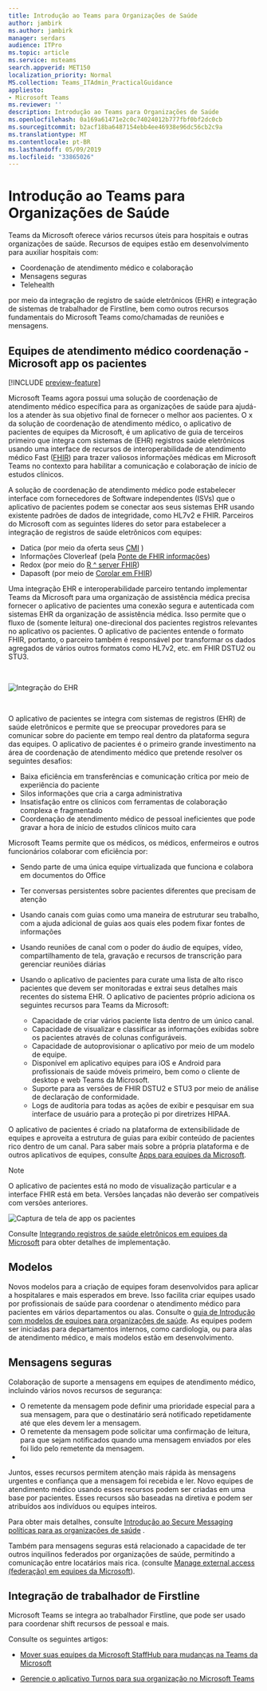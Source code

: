 ```yaml
---
title: Introdução ao Teams para Organizações de Saúde
author: jambirk
ms.author: jambirk
manager: serdars
audience: ITPro
ms.topic: article
ms.service: msteams
search.appverid: MET150
localization_priority: Normal
MS.collection: Teams_ITAdmin_PracticalGuidance
appliesto:
- Microsoft Teams
ms.reviewer: ''
description: Introdução ao Teams para Organizações de Saúde
ms.openlocfilehash: 0a169a61471e2c0c74024012b777fbf0bf2dc0cb
ms.sourcegitcommit: b2acf18ba6487154ebb4ee46938e96dc56cb2c9a
ms.translationtype: MT
ms.contentlocale: pt-BR
ms.lasthandoff: 05/09/2019
ms.locfileid: "33865026"
---
```

# <a name="get-started-with-teams-for-healthcare-organizations"></a>Introdução ao Teams para Organizações de Saúde

Teams da Microsoft oferece vários recursos úteis para hospitais e outras organizações de saúde. Recursos de equipes estão em desenvolvimento para auxiliar hospitais com:

- Coordenação de atendimento médico e colaboração
- Mensagens seguras
- Telehealth

por meio da integração de registro de saúde eletrônicos (EHR) e integração de sistemas de trabalhador de Firstline, bem como outros recursos fundamentais do Microsoft Teams como/chamadas de reuniões e mensagens. 

## <a name="care-coordination---microsoft-teams-patients-app"></a>Equipes de atendimento médico coordenação - Microsoft app os pacientes

[!INCLUDE [preview-feature](../../includes/preview-feature.md)]

Microsoft Teams agora possui uma solução de coordenação de atendimento médico específica para as organizações de saúde para ajudá-los a atender às sua objetivo final de fornecer o melhor aos pacientes. O x da solução de coordenação de atendimento médico, o aplicativo de pacientes de equipes da Microsoft, é um aplicativo de guia de terceiros primeiro que integra com sistemas de (EHR) registros saúde eletrônicos usando uma interface de recursos de interoperabilidade de atendimento médico Fast ([FHIR](https://www.hl7.org/fhir/)) para trazer valiosos informações médicas em Microsoft Teams no contexto para habilitar a comunicação e colaboração de início de estudos clínicos.  

A solução de coordenação de atendimento médico pode estabelecer interface com fornecedores de Software independentes (ISVs) que o aplicativo de pacientes podem se conectar aos seus sistemas EHR usando existente padrões de dados de integridade, como HL7v2 e FHIR. Parceiros do Microsoft com as seguintes líderes do setor para estabelecer a integração de registros de saúde eletrônicos com equipes:

- Datica (por meio da oferta seus [CMI](https://datica.com/compliant-managed-integration/) )
- Informações Cloverleaf (pela [Ponte de FHIR informações](https://pages.infor.com/hcl-infor-fhir-bridge-brochure.html))
- Redox (por meio do [R ^ server FHIR](https://www.redoxengine.com/fhir/))
- Dapasoft (por meio de [Corolar em FHIR](https://www.dapasoft.com/corolar-fhir-server-for-microsoft-teams/))

Uma integração EHR e interoperabilidade parceiro tentando implementar Teams da Microsoft para uma organização de assistência médica precisa fornecer o aplicativo de pacientes uma conexão segura e autenticada com sistemas EHR da organização de assistência médica. Isso permite que o fluxo de (somente leitura) one-direcional dos pacientes registros relevantes no aplicativo os pacientes. O aplicativo de pacientes entende o formato FHIR, portanto, o parceiro também é responsável por transformar os dados agregados de vários outros formatos como HL7v2, etc. em FHIR DSTU2 ou STU3.

<br>

![Integração do EHR](../../media/ehr-1.png)

<br>

O aplicativo de pacientes se integra com sistemas de registros (EHR) de saúde eletrônicos e permite que se preocupar provedores para se comunicar sobre do paciente em tempo real dentro da plataforma segura das equipes. O aplicativo de pacientes é o primeiro grande investimento na área de coordenação de atendimento médico que pretende resolver os seguintes desafios:

- Baixa eficiência em transferências e comunicação crítica por meio de experiência do paciente
- Silos informações que cria a carga administrativa
- Insatisfação entre os clínicos com ferramentas de colaboração complexa e fragmentado
- Coordenação de atendimento médico de pessoal ineficientes que pode gravar a hora de início de estudos clínicos muito cara

Microsoft Teams permite que os médicos, os médicos, enfermeiros e outros funcionários colaborar com eficiência por:

- Sendo parte de uma única equipe virtualizada que funciona e colabora em documentos do Office
- Ter conversas persistentes sobre pacientes diferentes que precisam de atenção
- Usando canais com guias como uma maneira de estruturar seu trabalho, com a ajuda adicional de guias aos quais eles podem fixar fontes de informações
- Usando reuniões de canal com o poder do áudio de equipes, vídeo, compartilhamento de tela, gravação e recursos de transcrição para gerenciar reuniões diárias
- Usando o aplicativo de pacientes para curate uma lista de alto risco pacientes que devem ser monitoradas e extrai seus detalhes mais recentes do sistema EHR. O aplicativo de pacientes próprio adiciona os seguintes recursos para Teams da Microsoft:

    - Capacidade de criar vários paciente lista dentro de um único canal.
    - Capacidade de visualizar e classificar as informações exibidas sobre os pacientes através de colunas configuráveis.
    - Capacidade de autoprovisionar o aplicativo por meio de um modelo de equipe.
    - Disponível em aplicativo equipes para iOS e Android para profissionais de saúde móveis primeiro, bem como o cliente de desktop e web Teams da Microsoft.
    - Suporte para as versões de FHIR DSTU2 e STU3 por meio de análise de declaração de conformidade.
    - Logs de auditoria para todas as ações de exibir e pesquisar em sua interface de usuário para a proteção pi por diretrizes HIPAA.

O aplicativo de pacientes é criado na plataforma de extensibilidade de equipes e aproveita a estrutura de guias para exibir conteúdo de pacientes rico dentro de um canal. Para saber mais sobre a própria plataforma e de outros aplicativos de equipes, consulte [Apps para equipes da Microsoft](/microsoftteams/platform/concepts/apps/apps-overview).  

> [!NOTE]
> O aplicativo de pacientes está no modo de visualização particular e a interface FHIR está em beta. Versões lançadas não deverão ser compatíveis com versões anteriores.

![Captura de tela de app os pacientes](../../media/ehr-2.png)

Consulte [Integrando registros de saúde eletrônicos em equipes da Microsoft](patients-app.md) para obter detalhes de implementação.

## <a name="templates"></a>Modelos

Novos modelos para a criação de equipes foram desenvolvidos para aplicar a hospitalares e mais esperados em breve. Isso facilita criar equipes usado por profissionais de saúde para coordenar o atendimento médico para pacientes em vários departamentos ou alas. Consulte o [guia de Introdução com modelos de equipes para organizações de saúde](healthcare-templates.md). As equipes podem ser iniciadas para departamentos internos, como cardiologia, ou para alas de atendimento médico, e mais modelos estão em desenvolvimento.

## <a name="secure-messaging"></a>Mensagens seguras

Colaboração de suporte a mensagens em equipes de atendimento médico, incluindo vários novos recursos de segurança:

- O remetente da mensagem pode definir uma prioridade especial para a sua mensagem, para que o destinatário será notificado repetidamente até que eles devem ler a mensagem.
- O remetente da mensagem pode solicitar uma confirmação de leitura, para que sejam notificados quando uma mensagem enviados por eles foi lido pelo remetente da mensagem.
- 

Juntos, esses recursos permitem atenção mais rápida às mensagens urgentes e confiança que a mensagem foi recebida e ler. Novo equipes de atendimento médico usando esses recursos podem ser criadas em uma base por pacientes. Esses recursos são baseadas na diretiva e podem ser atribuídos aos indivíduos ou equipes inteiros.

Para obter mais detalhes, consulte [Introdução ao Secure Messaging políticas para as organizações de saúde](messaging-policies-hc.md) .

Também para mensagens seguras está relacionado a capacidade de ter outros inquilinos federados por organizações de saúde, permitindo a comunicação entre locatários mais rica. (consulte [Manage external access (federação) em equipes da Microsoft](../../manage-external-access.md)).

## <a name="firstline-worker-integration"></a>Integração de trabalhador de Firstline

Microsoft Teams se integra ao trabalhador Firstline, que pode ser usado para coordenar shift recursos de pessoal e mais.

 Consulte os seguintes artigos:

- [Mover suas equipes da Microsoft StaffHub para mudanças na Teams da Microsoft](../shifts/move-staffhub-teams-to-shifts-in-teams.md)

- [Gerencie o aplicativo Turnos para sua organização no Microsoft Teams](../shifts/manage-the-shifts-app-for-your-organization-in-teams.md)

